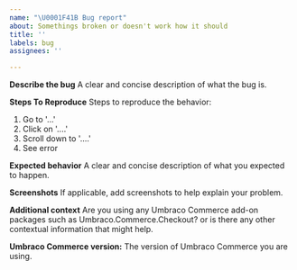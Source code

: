 ```yaml
---
name: "\U0001F41B Bug report"
about: Somethings broken or doesn't work how it should
title: ''
labels: bug
assignees: ''

---
```


**Describe the bug**
A clear and concise description of what the bug is.

**Steps To Reproduce**
Steps to reproduce the behavior:
1. Go to '...'
2. Click on '....'
3. Scroll down to '....'
4. See error

**Expected behavior**
A clear and concise description of what you expected to happen.

**Screenshots**
If applicable, add screenshots to help explain your problem.

**Additional context**
Are you using any Umbraco Commerce add-on packages such as Umbraco.Commerce.Checkout? or is there any other contextual information that might help. 

**Umbraco Commerce version:**
The version of Umbraco Commerce you are using.
